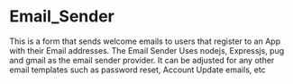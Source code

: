 # Email_Sender
This is a form that sends welcome emails to users that register to an App with their Email addresses. 
The Email Sender Uses nodejs, Expressjs, pug and gmail as the email sender provider.
It can be adjusted for any other email templates such as password reset, Account Update emails, etc
